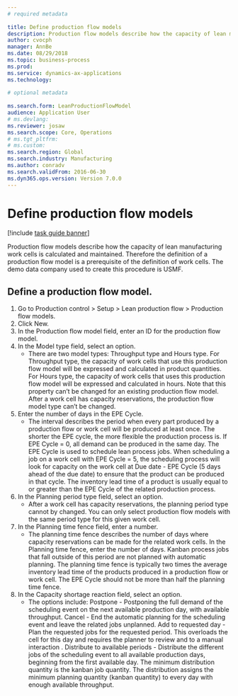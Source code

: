 ```yaml
--- 
# required metadata 
 
title: Define production flow models
description: Production flow models describe how the capacity of lean manufacturing work cells is calculated and maintained. 
author: cvocph
manager: AnnBe 
ms.date: 08/29/2018
ms.topic: business-process 
ms.prod:  
ms.service: dynamics-ax-applications 
ms.technology:  
 
# optional metadata 
 
ms.search.form: LeanProductionFlowModel   
audience: Application User 
# ms.devlang:  
ms.reviewer: josaw
ms.search.scope: Core, Operations 
# ms.tgt_pltfrm:  
# ms.custom:  
ms.search.region: Global
ms.search.industry: Manufacturing
ms.author: conradv
ms.search.validFrom: 2016-06-30 
ms.dyn365.ops.version: Version 7.0.0 
---
```

# Define production flow models

[!include [task guide banner](../../includes/task-guide-banner.md)]

Production flow models describe how the capacity of lean manufacturing work cells is calculated and maintained. Therefore the definition of a production flow model is a prerequisite of the definition of work cells. The demo data company used to create this procedure is USMF.


## Define a production flow model. 
1. Go to Production control > Setup > Lean production flow > Production flow models.
2. Click New.
3. In the Production flow model field, enter an ID for the production flow model.
4. In the Model type field, select an option.
    * There are two model types: Throughput type and Hours type. For Throughput type, the capacity of work cells that use this production flow model will be expressed and calculated in product quantities. For Hours type, the capacity of work cells that uses this production flow model will be expressed and calculated in hours. Note that this property can’t be changed for an existing production flow model. After a work cell has capacity reservations, the production flow model type can’t be changed.  
5. Enter the number of days in the EPE Cycle.
    * The interval describes the period when every part produced by a production flow or work cell will be produced at least once. The shorter the EPE cycle, the more flexible the production process is. If EPE Cycle = 0, all demand can be produced in the same day. The EPE Cycle is used to schedule lean process jobs. When scheduling a job on a work cell with EPE Cycle = 5, the scheduling process will look for capacity on the work cell at Due date - EPE Cycle (5 days ahead of the due date) to ensure that the product can be produced in that cycle. The inventory lead time of a product is usually equal to or greater than the EPE Cycle of the related production process.  
6. In the Planning period type field, select an option.
    * After a work cell has capacity reservations, the planning period type cannot by changed. You can only select production flow models with the same period type for this given work cell.  
7. In the Planning time fence field, enter a number.
    * The planning time fence describes the number of days where capacity reservations can be made for the related work cells. In the Planning time fence, enter the number of days.   Kanban process jobs that fall outside of this period are not planned with automatic planning. The planning time fence is typically two times the average inventory lead time of the products produced in a production flow or work cell. The EPE Cycle should not be more than half the planning time fence.     
8. In the Capacity shortage reaction field, select an option.
    * The options include:   Postpone - Postponing the full demand of the scheduling event on the next available production day, with available throughput. Cancel - End the automatic planning for the scheduling event and leave the related jobs unplanned.   Add to requested day - Plan the requested jobs for the requested period. This overloads the cell for this day and requires the planner to review and to a manual interaction .   Distribute to available periods - Distribute the different jobs of the scheduling event to all available production days, beginning from the first available day. The minimum distribution quantity is the kanban job quantity. The distribution assigns the minimum planning quantity (kanban quantity) to every day with enough available throughput.  

